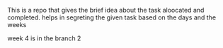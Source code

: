 This is a repo that gives the brief idea about the task aloocated and completed.
helps in segreting the given task based on the days and the weeks


week 4 is in the branch 2
